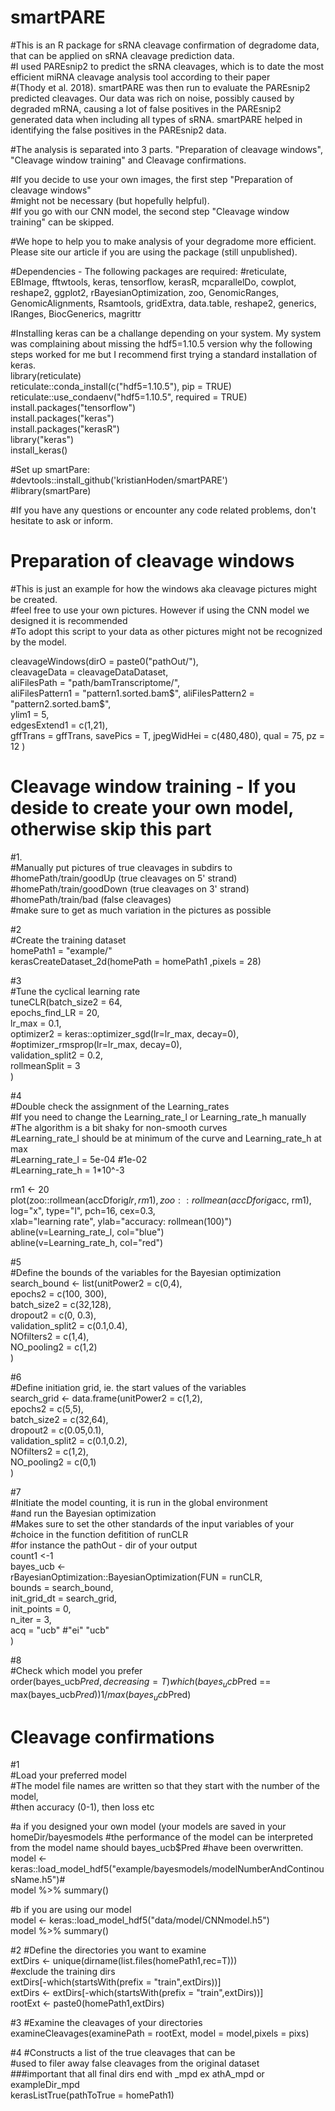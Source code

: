 # smartPARE

#This is an R package for sRNA cleavage confirmation of degradome data, that can be applied on sRNA cleavage prediction data.  
#I used PAREsnip2 to predict the sRNA cleavages, which is to date the most efficient miRNA cleavage analysis tool according to their paper  
#(Thody et al. 2018). smartPARE was then run to evaluate the PAREsnip2 predicted cleavages. Our data was rich on noise, possibly caused by degraded mRNA, causing a lot of false positives in the PAREsnip2 generated data when including all types of sRNA.  smartPARE helped in identifying the false positives in the PAREsnip2 data. 

#The analysis is separated into 3 parts. "Preparation of cleavage windows", "Cleavage window training" and Cleavage confirmations.  

#If you decide to use your own images, the first step "Preparation of cleavage windows"  
#might not be necessary (but hopefully helpful).  
#If you go with our CNN model, the second step "Cleavage window training" can be skipped.  

#We hope to help you to make analysis of your degradome more efficient. Please site our article if you are using the package (still unpublished).  

#Dependencies - The following packages are required: 
#reticulate, EBImage, fftwtools, keras, tensorflow, kerasR, mcparallelDo, cowplot, reshape2, ggplot2, rBayesianOptimization, zoo, GenomicRanges, GenomicAlignments, Rsamtools,  gridExtra, data.table, reshape2, generics, IRanges, BiocGenerics, magrittr 

#Installing keras can be a challange depending on your system. My system was complaining about missing the hdf5=1.10.5 version why the following steps worked for me but I recommend  first trying a standard installation of keras.   
library(reticulate)  
reticulate::conda_install(c("hdf5=1.10.5"), pip = TRUE)  
reticulate::use_condaenv("hdf5=1.10.5", required = TRUE)  
install.packages("tensorflow")  
install.packages("keras")  
install.packages("kerasR")  
library("keras")  
install_keras()  

#Set up smartPare:  
#devtools::install_github('kristianHoden/smartPARE')  
#library(smartPare)  

#If you have any questions or encounter any code related problems, don't hesitate to ask or inform.  

# Preparation of cleavage windows
#This is just an example for how the windows aka cleavage pictures might be created.  
#feel free to use your own pictures. However if using the CNN model we designed it is recommended  
#To adopt this script to your data as other pictures might not be recognized by the model.  

cleavageWindows(dirO = paste0("pathOut/"),  
                cleavageData = cleavageDataDataset,  
                aliFilesPath = "path/bamTranscriptome/",  
                aliFilesPattern1 = "pattern1.sorted.bam$",  
                aliFilesPattern2 = "pattern2.sorted.bam$",  
                ylim1 = 5,  
                edgesExtend1 = c(1,21),  
                gffTrans = gffTrans,
                savePics = T,
                jpegWidHei = c(480,480),
                qual = 75,
                pz = 12
)  

# Cleavage window training - If you deside to create your own model, otherwise skip this part  

#1.  
#Manually put pictures of true cleavages in subdirs to  
#homePath/train/goodUp (true cleavages on 5' strand)  
#homePath/train/goodDown (true cleavages on 3' strand)  
#homePath/train/bad (false cleavages)  
#make sure to get as much variation in the pictures as possible  

#2  
#Create the training dataset  
homePath1 = "example/"  
kerasCreateDataset_2d(homePath = homePath1 ,pixels = 28)  

#3  
#Tune the cyclical learning rate  
tuneCLR(batch_size2 = 64,  
        epochs_find_LR = 20,  
        lr_max = 0.1,  
        optimizer2 = keras::optimizer_sgd(lr=lr_max, decay=0), #optimizer_rmsprop(lr=lr_max, decay=0),  
        validation_split2 = 0.2,  
        rollmeanSplit = 3  
)  

#4  
#Double check the assignment of the Learning_rates  
#If you need to change the Learning_rate_l or Learning_rate_h manually  
#The algorithm is a bit shaky for non-smooth curves  
#Learning_rate_l should be at minimum of the curve and Learning_rate_h at max  
#Learning_rate_l = 5e-04 #1e-02  
#Learning_rate_h = 1*10^-3  

rm1 <- 20  
plot(zoo::rollmean(accDforig$lr, rm1),  
     zoo::rollmean(accDforig$acc, rm1),  
     log="x", type="l", pch=16, cex=0.3,  
     xlab="learning rate", ylab="accuracy: rollmean(100)")  
abline(v=Learning_rate_l, col="blue")  
abline(v=Learning_rate_h, col="red")  

#5  
#Define the bounds of the variables for the Bayesian optimization   
search_bound <- list(unitPower2 = c(0,4),  
                     epochs2 = c(100, 300),  
                     batch_size2 = c(32,128),  
                     dropout2 = c(0, 0.3),  
                     validation_split2 = c(0.1,0.4),  
                     NOfilters2 = c(1,4),  
                     NO_pooling2 = c(1,2)  
)  

#6  
#Define initiation grid, ie. the start values of the variables   
search_grid <- data.frame(unitPower2 = c(1,2),  
                          epochs2 = c(5,5),  
                          batch_size2 = c(32,64),  
                          dropout2 = c(0.05,0.1),  
                          validation_split2 = c(0.1,0.2),  
                          NOfilters2 = c(1,2),  
                          NO_pooling2 = c(0,1)  
)  

#7  
#Initiate the model counting, it is run in the global environment  
#and run the Bayesian optimization  
#Makes sure to set the other standards of the input variables of your  
#choice in the function defitition of runCLR  
#for instance the pathOut - dir of your output  
count1 <-1  
bayes_ucb <-  
  rBayesianOptimization::BayesianOptimization(FUN = runCLR,   
                                              bounds = search_bound,   
                                              init_grid_dt = search_grid,   
                                              init_points = 0,  
                                              n_iter = 3,  
                                              acq =  "ucb" #"ei" "ucb"  
  )  

#8  
#Check which model you prefer  
order(bayes_ucb$Pred, decreasing = T)  
which(bayes_ucb$Pred == max(bayes_ucb$Pred))  
1/max(bayes_ucb$Pred)  

# Cleavage confirmations  

#1  
#Load your preferred model  
#The model file names are written so that they start with the number of the model,  
#then accuracy (0-1), then loss etc  

#a if you designed your own model (your models are saved in your homeDir/bayesmodels
#the performance of the model can be interpreted from the model name should bayes_ucb$Pred
#have been overwritten.  
model <- keras::load_model_hdf5("example/bayesmodels/modelNumberAndContinousName.h5")#  
model %>% summary()  

#b if you are using our model  
model <- keras::load_model_hdf5("data/model/CNNmodel.h5")  
model %>% summary()  

#2
#Define the directories you want to examine  
extDirs <- unique(dirname(list.files(homePath1,rec=T)))  
#exclude the training dirs  
extDirs[-which(startsWith(prefix = "train",extDirs))]  
extDirs <- extDirs[-which(startsWith(prefix = "train",extDirs))]  
rootExt <- paste0(homePath1,extDirs)  

#3
#Examine the cleavages of your directories  
examineCleavages(examinePath = rootExt, model = model,pixels = pixs)  

#4 
#Constructs a list of the true cleavages that can be  
#used to filer away false cleavages from the original dataset    
###important that all final dirs end with _mpd ex athA_mpd or exampleDir_mpd  
kerasListTrue(pathToTrue = homePath1)  
